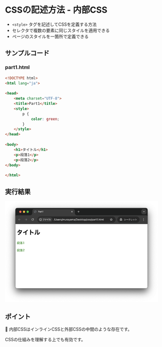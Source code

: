 # CSSの記述方法 - 内部CSS

+ `<style>` タグを記述してCSSを定義する方法
+ セレクタで複数の要素に同じスタイルを適用できる
+ ページのスタイルを一箇所で定義できる

## サンプルコード

### part1.html

```html
<!DOCTYPE html>
<html lang="ja">

<head>
    <meta charset="UTF-8">
    <title>Part1</title>
    <style>
        p {
            color: green;
        }
    </style>
</head>

<body>
    <h1>タイトル</h1>
    <p>段落1</p>
    <p>段落2</p>
</body>

</html>
```

## 実行結果

![](https://raw.githubusercontent.com/murayama333/md2slide/refs/heads/main/md/css/part1/img/05.png)

## ポイント

💬 内部CSSはインラインCSSと外部CSSの中間のような存在です。

CSSの仕組みを理解する上でも有効です。

